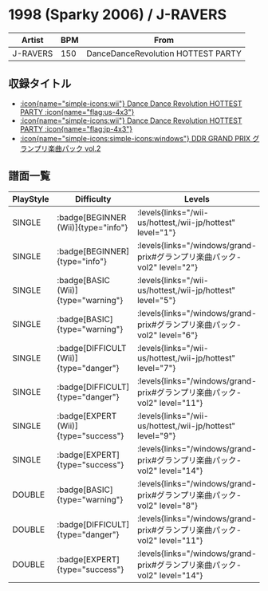 # 1998 (Sparky 2006) / J-RAVERS

|Artist|BPM|From|
|------|---|----|
|J-RAVERS|150|DanceDanceRevolution HOTTEST PARTY|

## 収録タイトル

- [:icon{name="simple-icons:wii"} Dance Dance Revolution HOTTEST PARTY :icon{name="flag:us-4x3"}](/wii-us/hottest)
- [:icon{name="simple-icons:wii"} Dance Dance Revolution HOTTEST PARTY :icon{name="flag:jp-4x3"}](/wii-jp/hottest)
- [:icon{name="simple-icons:simple-icons:windows"} DDR GRAND PRIX グランプリ楽曲パック vol.2](/windows/grand-prix#グランプリ楽曲パック-vol2)

## 譜面一覧

|PlayStyle|Difficulty|Levels|Notes|Movie|
|---------|----------|------|-----|-----|
|SINGLE| :badge[BEGINNER (Wii)]{type="info"}| :levels{links="/wii-us/hottest,/wii-jp/hottest" level="1"}|71/6||
|SINGLE| :badge[BEGINNER]{type="info"}| :levels{links="/windows/grand-prix#グランプリ楽曲パック-vol2" level="2"}|75/4||
|SINGLE| :badge[BASIC (Wii)]{type="warning"}| :levels{links="/wii-us/hottest,/wii-jp/hottest" level="5"}|117/6||
|SINGLE| :badge[BASIC]{type="warning"}| :levels{links="/windows/grand-prix#グランプリ楽曲パック-vol2" level="6"}|192/6||
|SINGLE| :badge[DIFFICULT (Wii)]{type="danger"}| :levels{links="/wii-us/hottest,/wii-jp/hottest" level="7"}|211/23||
|SINGLE| :badge[DIFFICULT]{type="danger"}| :levels{links="/windows/grand-prix#グランプリ楽曲パック-vol2" level="11"}|323/9||
|SINGLE| :badge[EXPERT (Wii)]{type="success"}| :levels{links="/wii-us/hottest,/wii-jp/hottest" level="9"}|340/6||
|SINGLE| :badge[EXPERT]{type="success"}| :levels{links="/windows/grand-prix#グランプリ楽曲パック-vol2" level="14"}|452/13||
|DOUBLE| :badge[BASIC]{type="warning"}| :levels{links="/windows/grand-prix#グランプリ楽曲パック-vol2" level="8"}|210/6||
|DOUBLE| :badge[DIFFICULT]{type="danger"}| :levels{links="/windows/grand-prix#グランプリ楽曲パック-vol2" level="11"}|319/10||
|DOUBLE| :badge[EXPERT]{type="success"}| :levels{links="/windows/grand-prix#グランプリ楽曲パック-vol2" level="14"}|452/13||
